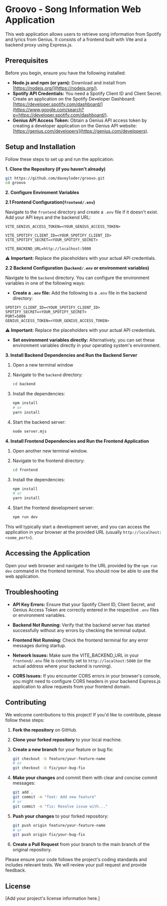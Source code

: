 # Groovo - Song Information Web Application

This web application allows users to retrieve song information from Spotify and lyrics from Genius. It consists of a frontend built with Vite and a backend proxy using Express.js.

## Prerequisites

Before you begin, ensure you have the following installed:

- **Node.js and npm (or yarn):** Download and install from [https://nodejs.org/](https://nodejs.org/).
- **Spotify API Credentials:** You need a Spotify Client ID and Client Secret. Create an application on the Spotify Developer Dashboard: [https://developer.spotify.com/dashboard/](https://www.google.com/search?q=https://developer.spotify.com/dashboard/).
- **Genius API Access Token:** Obtain a Genius API access token by creating a developer application on the Genius API website: [https://genius.com/developers](https://genius.com/developers).

## Setup and Installation

Follow these steps to set up and run the application:

**1. Clone the Repository (if you haven't already)**

```bash
git https://github.com/daveyloder/groovo.git
cd groovo
```

**2. Configure Enviroment Variables**

**2.1 Frontend Configuration(`frontend/.env`)**

Navigate to the `frontend` directory and create a `.env` file if it doesn't exist. Add your API keys and the backend URL:

```env
VITE_GENIUS_ACCESS_TOKEN=<YOUR_GENIUS_ACCESS_TOKEN>

VITE_SPOTIFY_CLIENT_ID=<YOUR_SPOTIFY_CLIENT_ID>
VITE_SPOTIFY_SECRET=<YOUR_SPOTIFY_SECRET>

VITE_BACKEND_URL=http://localhost:5000
```

⚠️ **Important:** Replace the placeholders with your actual API credentials.

**2.2 Backend Configuration (`backend/.env` or environment variables)**

Navigate to the `backend` directory. You can configure the environment variables in one of the following ways:

- **Create a `.env` file:** Add the following to a `.env` file in the backend directory:

```.env
SPOTIFY_CLIENT_ID=<YOUR_SPOTIFY_CLIENT_ID>
SPOTIFY_SECRET=<YOUR_SPOTIFY_SECRET>
PORT=5000
GENIUS_ACCESS_TOKEN=<YOUR_GENIUS_ACCESS_TOKEN>
```

⚠️ **Important:** Replace the placeholders with your actual API credentials.

- **Set environment variables directly:** Alternatively, you can set these environment variables directly in your operating system's environment.

**3. Install Backend Dependencies and Run the Backend Server**

1. Open a new terminal window
2. Navigate to the `backend` directory:

   ```bash
   cd backend
   ```

3. Install the dependencies:

   ```bash
   npm install
   # or
   yarn install
   ```

4. Start the backend server:

   ```bash
   node server.mjs
   ```

**4. Install Frontend Dependencies and Run the Frontend Application**

1. Open another new terminal window.

2. Navigate to the frontend directory:

   ```Bash
   cd frontend
   ```

3. Install the dependencies:

   ```Bash
   npm install
   # or
   yarn install
   ```

4. Start the frontend development server:

   ```Bash
   npm run dev
   ```

This will typically start a development server, and you can access the application in your browser at the provided URL (usually `http://localhost:<some_port>`).

## Accessing the Application

Open your web browser and navigate to the URL provided by the `npm run dev` command in the frontend terminal. You should now be able to use the web application.

## Troubleshooting

- **API Key Errors:** Ensure that your Spotify Client ID, Client Secret, and Genius Access Token are correctly entered in the respective `.env` files or environment variables.

- **Backend Not Running:** Verify that the backend server has started successfully without any errors by checking the terminal output.
- **Frontend Not Running:** Check the frontend terminal for any error messages during startup.

- **Network Issues:** Make sure the VITE_BACKEND_URL in your `frontend/.env` file is correctly set to `http://localhost:5000` (or the actual address where your backend is running).

- **CORS Issues:** If you encounter CORS errors in your browser's console, you might need to configure CORS headers in your backend Express.js application to allow requests from your frontend domain.

## Contributing

We welcome contributions to this project! If you'd like to contribute, please follow these steps:

1.  **Fork the repository** on GitHub.

2.  **Clone your forked repository** to your local machine.

3.  **Create a new branch** for your feature or bug fix:

    ```Bash
    git checkout -b feature/your-feature-name
    # or
    git checkout -b fix/your-bug-fix
    ```

4.  **Make your changes** and commit them with clear and concise commit messages:

    ```Bash
    git add .
    git commit -m "feat: Add new feature"
    # or
    git commit -m "fix: Resolve issue with..."
    ```

5.  **Push your changes** to your forked repository:
    ```Bash
    git push origin feature/your-feature-name
    # or
    git push origin fix/your-bug-fix
    ```
6.  **Create a Pull Request** from your branch to the main branch of the original repository.

Please ensure your code follows the project's coding standards and includes relevant tests. We will review your pull request and provide feedback.

## License

[Add your project's license information here.]
